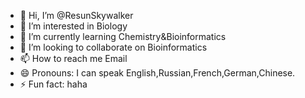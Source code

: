 - 👋 Hi, I’m @ResunSkywalker
- 👀 I’m interested in Biology
- 🌱 I’m currently learning Chemistry&Bioinformatics
- 💞️ I’m looking to collaborate on Bioinformatics
- 📫 How to reach me Email
- 😄 Pronouns: I can speak English,Russian,French,German,Chinese.
- ⚡ Fun fact: haha

<!---
ResunSkywalker/ResunSkywalker is a ✨ special ✨ repository because its `README.md` (this file) appears on your GitHub profile.
You can click the Preview link to take a look at your changes.
--->
